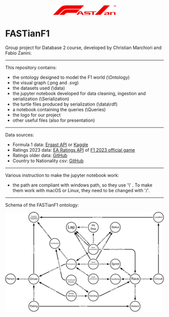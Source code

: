 ###
<div align="center">
  <a href="https://github.com/FabioZanini00/FASTianF1">
    <img src="Logo/FASTianF1Logo_V2.png" width="200" alt="FASTianF1 Logo"/>
  </a>
</div>

# FASTianF1
Group project for Database 2 course, developed by Christian Marchiori and Fabio Zanini.

---
This repository contains:
- the ontology designed to model the F1 world (\Ontology)
- the visual graph (.png and .svg)
- the datasets used (\data)
- the jupyter notebook developed for data cleaning, ingestion and serialization (\Serialization)
- the turtle files produced by serialization (\data\rdf\)
- a notebook containing the queries (\Queries)
- the logo for our project
- other useful files (also for presentation)

---
Data sources:
- Formula 1 data: [Ergast API](https://ergast.com/mrd/) or [Kaggle](https://www.kaggle.com/datasets/rohanrao/formula-1-world-championship-1950-2020)
- Ratings 2023 data: [EA Ratings API](https://ratings-api.ea.com/v2/entities/f1-23-drivers-ratings) of [F1 2023 official game](https://www.ea.com/it-it/games/f1/f1-23)
- Ratings older data: [GitHub](https://github.com/toUpperCase78/formula1-datasets)
- Country to Nationality csv: [GitHub](https://github.com/Imagin-io/country-nationality-list/tree/master)

---
Various instruction to make the jupyter notebook work:
- the path are compliant with windows path, so they use '\\\' . To make them work with macOS or Linux, they need to be changed with '/'.

---
Schema of the FASTianF1 ontology:
<div align="center">
  <a href="https://github.com/FabioZanini00/FASTianF1">
    <img src="FASTianF1schemeWhite.png" width="800" alt="FASTianF1 ontology schema"/>
  </a>
</div>
